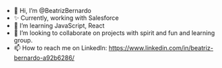 - 👋 Hi, I’m @BeatrizBernardo
- ✨ Currently, working with Salesforce
- 🌱 I’m learning JavaScript, React
- 💞️ I’m looking to collaborate on projects with spirit and fun and learning group.
- 📫 How to reach me on LinkedIn: https://www.linkedin.com/in/beatriz-bernardo-a92b6286/

<!---
BeatrizBernardo/BeatrizBernardo is a ✨ special ✨ repository because its `README.md` (this file) appears on your GitHub profile.
You can click the Preview link to take a look at your changes.
--->
